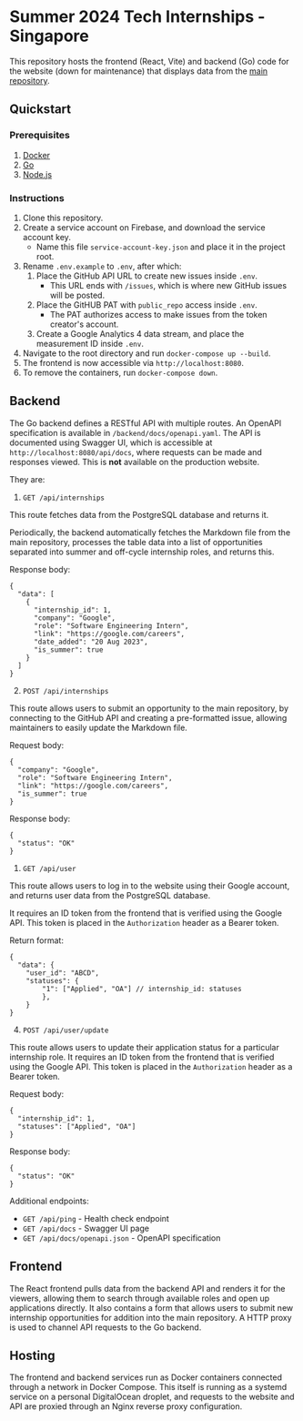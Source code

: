 # Summer 2024 Tech Internships - Singapore

This repository hosts the frontend (React, Vite) and backend (Go) code for the website (down for maintenance) that displays data from the [main repository](https://github.com/kxrt/Singapore-Summer2024-TechInternships).

## Quickstart

### Prerequisites

1. [Docker](https://www.docker.com/products/docker-desktop)
1. [Go](https://golang.org/doc/install)
1. [Node.js](https://nodejs.org/en)

### Instructions

1. Clone this repository.
2. Create a service account on Firebase, and download the service account key.
   - Name this file `service-account-key.json` and place it in the project root.
3. Rename `.env.example` to `.env`, after which:
   1. Place the GitHub API URL to create new issues inside `.env`.
      -  This URL ends with `/issues`, which is where new GitHub issues will be posted.
   2. Place the GitHUB PAT with `public_repo` access inside `.env`.
      - The PAT authorizes access to make issues from the token creator's account.
   3. Create a Google Analytics 4 data stream, and place the measurement ID inside `.env`.
4. Navigate to the root directory and run `docker-compose up --build`.
5.  The frontend is now accessible via `http://localhost:8080`.
6. To remove the containers, run `docker-compose down`.

## Backend

The Go backend defines a RESTful API with multiple routes. An OpenAPI specification is available in `/backend/docs/openapi.yaml`. The API is documented using Swagger UI, which is accessible at `http://localhost:8080/api/docs`, where requests can be made and responses viewed. This is **not** available on the production website.

They are:

1. `GET /api/internships`

This route fetches data from the PostgreSQL database and returns it.

Periodically, the backend automatically fetches the Markdown file from the main repository, processes the table data into a list of opportunities separated into summer and off-cycle internship roles, and returns this.

Response body:
```
{
  "data": [
    {
      "internship_id": 1,
      "company": "Google",
      "role": "Software Engineering Intern",
      "link": "https://google.com/careers",
      "date_added": "20 Aug 2023",
      "is_summer": true
    }
  ]
}
```

2. `POST /api/internships`

This route allows users to submit an opportunity to the main repository, by connecting to the GitHub API and creating a pre-formatted issue, allowing maintainers to easily update the Markdown file.

Request body:
```
{
  "company": "Google",
  "role": "Software Engineering Intern",
  "link": "https://google.com/careers",
  "is_summer": true
}
```

Response body:
```
{
  "status": "OK"
}
```

1. `GET /api/user`

This route allows users to log in to the website using their Google account, and returns user data from the PostgreSQL database. 

It requires an ID token from the frontend that is verified using the Google API. This token is placed in the `Authorization` header as a Bearer token.

Return format:
```
{
  "data": {
	"user_id": "ABCD",
	"statuses": {
		"1": ["Applied", "OA"] // internship_id: statuses
		},
	}
}
```

4. `POST /api/user/update`

This route allows users to update their application status for a particular internship role. It requires an ID token from the frontend that is verified using the Google API. This token is placed in the `Authorization` header as a Bearer token.

Request body:
```
{
  "internship_id": 1,
  "statuses": ["Applied", "OA"]
}
```

Response body:
```
{
  "status": "OK"
}
```

Additional endpoints:

- `GET /api/ping` - Health check endpoint
- `GET /api/docs` - Swagger UI page
- `GET /api/docs/openapi.json` - OpenAPI specification


## Frontend

The React frontend pulls data from the backend API and renders it for the viewers, allowing them to search through available roles and open up applications directly. It also contains a form that allows users to submit new internship opportunities for addition into the main repository. A HTTP proxy is used to channel API requests to the Go backend.

## Hosting

The frontend and backend services run as Docker containers connected through a network in Docker Compose. This itself is running as a systemd service on a personal DigitalOcean droplet, and requests to the website and API are proxied through an Nginx reverse proxy configuration.
